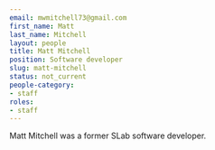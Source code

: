 ```yaml
---
email: mwmitchell73@gmail.com
first_name: Matt
last_name: Mitchell
layout: people
title: Matt Mitchell
position: Software developer
slug: matt-mitchell
status: not_current
people-category:
- staff
roles:
- staff
---
```


Matt Mitchell was a former SLab software developer.
